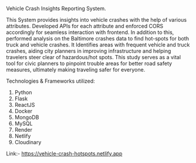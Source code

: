 Vehicle Crash Insights Reporting System.

This System provides insights into vehicle crashes with the help of various attributes. 
Developed APIs for each attribute and enforced CORS accordingly for seamless interaction with frontend.
In addition to this, performed analysis on the Baltimore crashes data to find hot-spots for both truck and vehicle crashes.
It Identifies areas with frequent vehicle and truck crashes, aiding city planners in improving infrastructure and helping travelers steer clear of hazardous/hot spots.
This study serves as a vital tool for civic planners to pinpoint trouble areas for better road safety measures, ultimately making traveling safer for everyone.

Technologies & Frameworks utilized:

1. Python
2. Flask
3. ReactJS
4. Docker
5. MongoDB
6. MySQL
7. Render
8. Netlify 
9. Cloudinary  

Link:- https://vehicle-crash-hotspots.netlify.app

